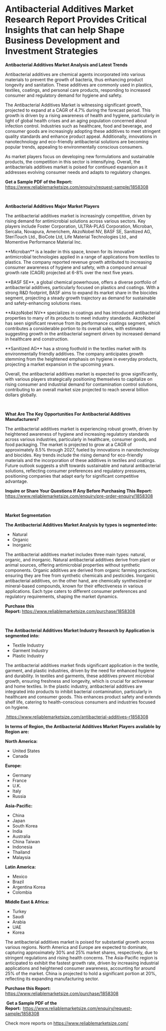 <p><h1>Antibacterial Additives Market Research Report Provides Critical Insights that can help Shape Business Development and Investment Strategies</h1></p><p><strong>Antibacterial Additives Market Analysis and Latest Trends</strong></p>
<p><p>Antibacterial additives are chemical agents incorporated into various materials to prevent the growth of bacteria, thus enhancing product longevity and sanitation. These additives are commonly used in plastics, textiles, coatings, and personal care products, responding to increased consumer and regulatory demand for hygiene and safety. </p><p>The Antibacterial Additives Market is witnessing significant growth, projected to expand at a CAGR of 4.7% during the forecast period. This growth is driven by a rising awareness of health and hygiene, particularly in light of global health crises and an aging population concerned about infection control. Industries such as healthcare, food and beverage, and consumer goods are increasingly adopting these additives to meet stringent quality standards and enhance product appeal. Additionally, innovations in nanotechnology and eco-friendly antibacterial solutions are becoming popular trends, appealing to environmentally conscious consumers. </p><p>As market players focus on developing new formulations and sustainable products, the competition in this sector is intensifying. Overall, the antibacterials additives market is poised for continued expansion as it addresses evolving consumer needs and adapts to regulatory changes.</p></p>
<p><strong>Get a Sample PDF of the Report:&nbsp;</strong> <a href="https://www.reliablemarketsize.com/enquiry/request-sample/1858308?utm_campaign=2445&utm_medium=2&utm_source=Github&utm_content=ia&utm_term=02042025&utm_id=antibacterial-additives">https://www.reliablemarketsize.com/enquiry/request-sample/1858308</a></p>
<p>&nbsp;</p>
<p><strong>Antibacterial Additives Major Market Players</strong></p>
<p><p>The antibacterial additives market is increasingly competitive, driven by rising demand for antimicrobial solutions across various sectors. Key players include Foster Corporation, ULTRA-PLAS Corporation, Microban, Sercalia, Novapura, Americhem, AkzoNobel NV, BASF SE, Sanitized AG, SteriTouch Ltd., BioCote Ltd, Life Material Technologies Ltd., and Momentive Performance Material Inc.</p><p>**Microban** is a leader in this space, known for its innovative antimicrobial technologies applied in a range of applications from textiles to plastics. The company reported revenue growth attributed to increasing consumer awareness of hygiene and safety, with a compound annual growth rate (CAGR) projected at 6-8% over the next five years.</p><p>**BASF SE**, a global chemical powerhouse, offers a diverse portfolio of antibacterial additives, particularly focused on plastics and coatings. With a strong R&D footprint, BASF aims to expand its market share in the biocides segment, projecting a steady growth trajectory as demand for sustainable and safety-enhancing solutions rises.</p><p>**AkzoNobel NV** specializes in coatings and has introduced antibacterial properties to many of its products to meet industry standards. AkzoNobel has seen significant revenue from its performance coatings segment, which contributes a considerable portion to its overall sales, with estimates suggesting growth in the antibacterial segment driven by increased demand in healthcare and construction.</p><p>**Sanitized AG** has a strong foothold in the textiles market with its environmentally friendly additives. The company anticipates growth stemming from the heightened emphasis on hygiene in everyday products, projecting a market expansion in the upcoming years.</p><p>Overall, the antibacterial additives market is expected to grow significantly, with various players strategically positioning themselves to capitalize on rising consumer and industrial demand for contamination control solutions, contributing to an overall market size projected to reach several billion dollars globally.</p></p>
<p>&nbsp;</p>
<p><strong>What Are The Key Opportunities For Antibacterial Additives Manufacturers?</strong></p>
<p><p>The antibacterial additives market is experiencing robust growth, driven by heightened awareness of hygiene and increasing regulatory standards across various industries, particularly in healthcare, consumer goods, and food packaging. The market is projected to grow at a CAGR of approximately 8.5% through 2027, fueled by innovations in nanotechnology and biocides. Key trends include the rising demand for eco-friendly materials and the incorporation of these additives in textiles and coatings. Future outlook suggests a shift towards sustainable and natural antibacterial solutions, reflecting consumer preferences and regulatory pressures, positioning companies that adapt early for significant competitive advantage.</p></p>
<p><strong>Inquire or Share Your Questions If Any Before Purchasing This Report:</strong> <a href="https://www.reliablemarketsize.com/enquiry/pre-order-enquiry/1858308?utm_campaign=2445&utm_medium=2&utm_source=Github&utm_content=ia&utm_term=02042025&utm_id=antibacterial-additives">https://www.reliablemarketsize.com/enquiry/pre-order-enquiry/1858308</a></p>
<p>&nbsp;</p>
<p><strong>Market Segmentation</strong></p>
<p><strong>The Antibacterial Additives Market Analysis by types is segmented into:</strong></p>
<p><ul><li>Natural</li><li>Organic</li><li>Inorganic</li></ul></p>
<p><p>The antibacterial additives market includes three main types: natural, organic, and inorganic. Natural antibacterial additives derive from plant or animal sources, offering antimicrobial properties without synthetic components. Organic additives are derived from organic farming practices, ensuring they are free from synthetic chemicals and pesticides. Inorganic antibacterial additives, on the other hand, are chemically synthesized or mineral-based compounds, known for their effectiveness in various applications. Each type caters to different consumer preferences and regulatory requirements, shaping the market dynamics.</p></p>
<p><strong>Purchase this Report:&nbsp;</strong><a href="https://www.reliablemarketsize.com/purchase/1858308?utm_campaign=2445&utm_medium=2&utm_source=Github&utm_content=ia&utm_term=02042025&utm_id=antibacterial-additives">https://www.reliablemarketsize.com/purchase/1858308</a></p>
<p>&nbsp;</p>
<p><strong>The Antibacterial Additives Market Industry Research by Application is segmented into:</strong></p>
<p><ul><li>Textile Industry</li><li>Garment Industry</li><li>Plastic Industry</li></ul></p>
<p><p>The antibacterial additives market finds significant application in the textile, garment, and plastic industries, driven by the need for enhanced hygiene and durability. In textiles and garments, these additives prevent microbial growth, ensuring freshness and longevity, which is crucial for activewear and home textiles. In the plastic industry, antibacterial additives are integrated into products to inhibit bacterial contamination, particularly in healthcare and consumer goods. This enhances product safety and extends shelf life, catering to health-conscious consumers and industries focused on hygiene.</p></p>
<p><a href="https://www.reliablemarketsize.com/antibacterial-additives-r1858308?utm_campaign=2445&utm_medium=2&utm_source=Github&utm_content=ia&utm_term=02042025&utm_id=antibacterial-additives">&nbsp;https://www.reliablemarketsize.com/antibacterial-additives-r1858308</a></p>
<p><strong>In terms of Region, the Antibacterial Additives Market Players available by Region are:</strong></p>
<p>
    <p> <strong> North America: </strong>
        <ul>
            <li>United States</li>
            <li>Canada</li>
        </ul>
        </p> 
    <p> <strong> Europe: </strong>
        <ul>
            <li>Germany</li>
            <li>France</li>
            <li>U.K.</li>
            <li>Italy</li>
            <li>Russia</li>
        </ul>
        </p> 
    <p> <strong> Asia-Pacific: </strong>
        <ul>
            <li>China</li>
            <li>Japan</li>
            <li>South Korea</li>
            <li>India</li>
            <li>Australia</li>
            <li>China Taiwan</li>
            <li>Indonesia</li>
            <li>Thailand</li>
            <li>Malaysia</li>
        </ul>
        </p> 
    <p> <strong> Latin America: </strong>
        <ul>
            <li>Mexico</li>
            <li>Brazil</li>
            <li>Argentina Korea</li>
            <li>Colombia</li>
        </ul>
        </p> 
    <p> <strong> Middle East & Africa: </strong>
        <ul>
            <li>Turkey</li>
            <li>Saudi</li>
            <li>Arabia</li>
            <li>UAE</li>
            <li>Korea</li>
        </ul>
    </p>
    </p>
<p><p>The antibacterial additives market is poised for substantial growth across various regions. North America and Europe are expected to dominate, capturing approximately 30% and 25% market shares, respectively, due to stringent regulations and rising health concerns. The Asia-Pacific region is anticipated to exhibit the fastest growth rate, driven by increasing industrial applications and heightened consumer awareness, accounting for around 25% of the market. China is projected to hold a significant portion at 20%, reflecting its expanding manufacturing sector.</p></p>
<p><strong>Purchase this Report: </strong><a href="https://www.reliablemarketsize.com/purchase/1858308?utm_campaign=2445&utm_medium=2&utm_source=Github&utm_content=ia&utm_term=02042025&utm_id=antibacterial-additives">https://www.reliablemarketsize.com/purchase/1858308</a></p>
<p>&nbsp;<strong>Get a Sample PDF of the Report:&nbsp;&nbsp;</strong><a href="https://www.reliablemarketsize.com/enquiry/request-sample/1858308?utm_campaign=2445&utm_medium=2&utm_source=Github&utm_content=ia&utm_term=02042025&utm_id=antibacterial-additives">https://www.reliablemarketsize.com/enquiry/request-sample/1858308</a></p>
<p><strong></strong></p>
<p>Check more reports on <a href="https://www.reliablemarketsize.com/?utm_campaign=2445&utm_medium=2&utm_source=Github&utm_content=ia&utm_term=02042025&utm_id=antibacterial-additives">https://www.reliablemarketsize.com/</a></p>